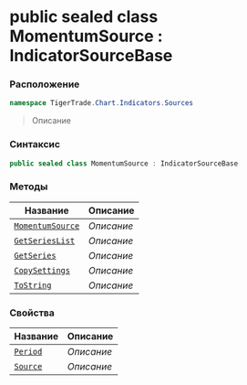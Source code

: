 
# public sealed class MomentumSource : IndicatorSourceBase
### Расположение
```csharp
namespace TigerTrade.Chart.Indicators.Sources
```



> Описание

### Синтаксис
```csharp
public sealed class MomentumSource : IndicatorSourceBase
```


### Методы
| Название | Описание |
| --- | --- |
| [`MomentumSource`](./MomentumSource.cs/Методы/MomentumSource.md) | *Описание* |
| [`GetSeriesList`](./MomentumSource.cs/Методы/GetSeriesList.md) | *Описание* |
| [`GetSeries`](./MomentumSource.cs/Методы/GetSeries.md) | *Описание* |
| [`CopySettings`](./MomentumSource.cs/Методы/CopySettings.md) | *Описание* |
| [`ToString`](./MomentumSource.cs/Методы/ToString.md) | *Описание* |

### Свойства
| Название | Описание |
| --- | --- |
| [`Period`](./MomentumSource.cs/Свойства/Period.md) | *Описание* |
| [`Source`](./MomentumSource.cs/Свойства/Source.md) | *Описание* |



